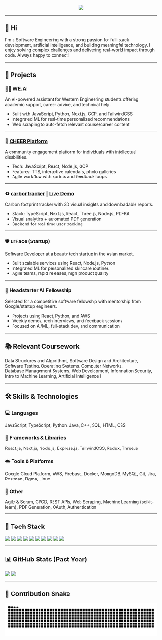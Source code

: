 <div align="center">
  <img src="https://profile-counter.glitch.me/habid22/count.svg?" />
</div>



---

## 👋 Hi

I'm a Software Engineering with a strong passion for full-stack development, artificial intelligence, and building meaningful technology. I enjoy solving complex challenges and delivering real-world impact through code. Always happy to connect!

---

## 📂 Projects

### 👨‍💻 [WE.AI](https://github.com/habid22/WE.AI)
An AI-powered assistant for Western Engineering students offering academic support, career advice, and technical help.

- Built with JavaScript, Python, Next.js, GCP, and TailwindCSS
- Integrated ML for real-time personalized recommendations
- Web scraping to auto-fetch relevant course/career content

---

### 🚀 [CHEER Platform](https://github.com/habid22/CHEER-Application)
A community engagement platform for individuals with intellectual disabilities.

- Tech: JavaScript, React, Node.js, GCP
- Features: TTS, interactive calendars, photo galleries
- Agile workflow with sprints and feedback loops

---

### ♻️ [carbontracker](https://github.com/habid22/carbon.io) | [Live Demo](https://urcarbontracker.vercel.app/)
Carbon footprint tracker with 3D visual insights and downloadable reports.

- Stack: TypeScript, Next.js, React, Three.js, Node.js, PDFKit
- Visual analytics + automated PDF generation
- Backend for real-time user tracking

---

### 🛡️ urFace (Startup)
Software Developer at a beauty tech startup in the Asian market.

- Built scalable services using React, Node.js, Python
- Integrated ML for personalized skincare routines
- Agile teams, rapid releases, high product quality

---

### 🤖 Headstarter AI Fellowship
Selected for a competitive software fellowship with mentorship from Google/startup engineers.

- Projects using React, Python, and AWS
- Weekly demos, tech interviews, and feedback sessions
- Focused on AI/ML, full-stack dev, and communication

---

## 📚 Relevant Coursework

Data Structures and Algorithms, Software Design and Architecture, Software Testing, Operating Systems, Computer Networks,  
Database Management Systems, Web Development, Information Security, Intro to Machine Learning, Artificial Intelligence I

---

## 🛠️ Skills & Technologies

### 💻 Languages  
JavaScript, TypeScript, Python, Java, C++, SQL, HTML, CSS

### 🔧 Frameworks & Libraries  
React.js, Next.js, Node.js, Express.js, TailwindCSS, Redux, Three.js

### ☁️ Tools & Platforms  
Google Cloud Platform, AWS, Firebase, Docker, MongoDB, MySQL, Git, Jira, Postman, Figma, Linux

### 🧠 Other  
Agile & Scrum, CI/CD, REST APIs, Web Scraping, Machine Learning (scikit-learn), PDF Generation, OAuth, Authentication

---

## 🚀 Tech Stack

<div align="left">
  <img src="https://cdn.jsdelivr.net/gh/devicons/devicon/icons/javascript/javascript-original.svg" height="30" />
  <img src="https://cdn.jsdelivr.net/gh/devicons/devicon/icons/typescript/typescript-original.svg" height="30" />
  <img src="https://cdn.jsdelivr.net/gh/devicons/devicon/icons/react/react-original.svg" height="30" />
  <img src="https://cdn.jsdelivr.net/gh/devicons/devicon/icons/nextjs/nextjs-original.svg" height="30" />
  <img src="https://cdn.jsdelivr.net/gh/devicons/devicon/icons/nodejs/nodejs-original.svg" height="30" />
  <img src="https://cdn.jsdelivr.net/gh/devicons/devicon/icons/python/python-original.svg" height="30" />
  <img src="https://cdn.jsdelivr.net/gh/devicons/devicon/icons/java/java-original.svg" height="30" />
  <img src="https://cdn.jsdelivr.net/gh/devicons/devicon/icons/cplusplus/cplusplus-original.svg" height="30" />
  <img src="https://cdn.jsdelivr.net/gh/devicons/devicon/icons/firebase/firebase-plain.svg" height="30" />
  <img src="https://cdn.jsdelivr.net/gh/devicons/devicon/icons/googlecloud/googlecloud-original.svg" height="30" />
</div>

---

## 📊 GitHub Stats (Past Year)

<div align="left">
  <img src="https://github-readme-stats.vercel.app/api?username=habid22&show_icons=true&theme=tokyonight&hide_border=false&include_all_commits=false&count_private=true" height="150" />
  <img src="https://github-readme-streak-stats.herokuapp.com/?user=habid22&theme=tokyonight&hide_border=false" height="150" />
</div>

---

## 🐍 Contribution Snake

<img src="https://raw.githubusercontent.com/habid22/habid22/output/snake.svg" alt="Snake animation" />
